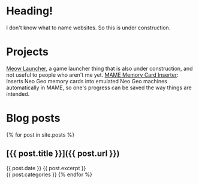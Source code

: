 # Heading!

I don't know what to name websites. So this is under construction.

# Projects
[Meow Launcher](https://zowayix.github.io/Meow-Launcher), a game launcher thing that is also under construction, and not useful to people who aren't me yet.
[MAME Memory Card Inserter](https://github.com/Zowayix/MAME-Memory-Card-Inserter): Inserts Neo Geo memory cards into emulated Neo Geo machines automatically in MAME, so one's progress can be saved the way things are intended.


# Blog posts

{% for post in site.posts %}
## [{{ post.title }}]({{ post.url }})
{{ post.date }}
{{ post.excerpt }}  
{{ post.categories }}
{% endfor %}
